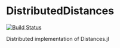 # DistributedDistances

[![Build Status](https://travis-ci.org/tanmaykm/DistributedDistances.jl.svg?branch=master)](https://travis-ci.org/tanmaykm/DistributedDistances.jl)

Distributed implementation of Distances.jl
